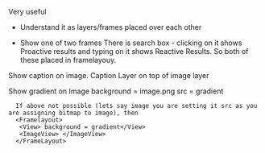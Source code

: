 Very useful

- Understand it as layers/frames placed over each other 

- Show one of two frames 
There is search box - clicking on it shows Proactive results and typing on it shows Reactive Results. So both of these placed in framelayouy.

Show caption on image. Caption Layer on top of image layer
      <FrameLayout>
             <TextView>
             <ImageView>
       </FrameLayout>

Show  gradient on Image
      <ImageView> background = image.png   src = gradient <ImageView>

      If above not possible (lets say image you are setting it src as you are assigning bitmap to image), then
      <Framelayout>
       <View> background = gradient</View>
       <ImageView> </ImageView>
      </FrameLayout>
 
